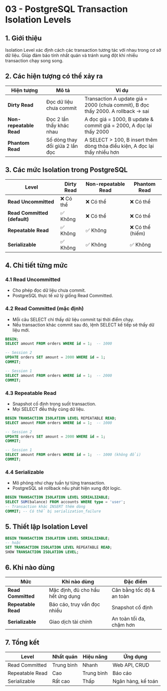 # 03 - PostgreSQL Transaction Isolation Levels

## 1. Giới thiệu

Isolation Level xác định cách các transaction tương tác với nhau trong cơ sở dữ liệu.
Giúp đảm bảo tính nhất quán và tránh xung đột khi nhiều transaction chạy song song.

## 2. Các hiện tượng có thể xảy ra

| Hiện tượng              | Mô tả                           | Ví dụ                                                                            |
| ----------------------- | ------------------------------- | -------------------------------------------------------------------------------- |
| **Dirty Read**          | Đọc dữ liệu chưa commit         | Transaction A update giá = 2000 (chưa commit), B đọc thấy 2000. A rollback → sai |
| **Non-repeatable Read** | Đọc 2 lần thấy khác nhau        | A đọc giá = 1000, B update & commit giá = 2000, A đọc lại thấy 2000              |
| **Phantom Read**        | Số dòng thay đổi giữa 2 lần đọc | A SELECT > 100, B insert thêm dòng thỏa điều kiện, A đọc lại thấy nhiều hơn      |

## 3. Các mức Isolation trong PostgreSQL

| Level                        | Dirty Read | Non-repeatable Read | Phantom Read     |
| ---------------------------- | ---------- | ------------------- | ---------------- |
| **Read Uncommitted**         | ❌ Có thể  | ❌ Có thể           | ❌ Có thể        |
| **Read Committed (default)** | ✅ Không   | ❌ Có thể           | ❌ Có thể        |
| **Repeatable Read**          | ✅ Không   | ✅ Không            | ❌ Có thể (hiếm) |
| **Serializable**             | ✅ Không   | ✅ Không            | ✅ Không         |

## 4. Chi tiết từng mức

### 4.1 Read Uncommitted

- Cho phép đọc dữ liệu chưa commit.
- PostgreSQL thực tế xử lý giống Read Committed.

### 4.2 Read Committed (mặc định)

- Mỗi câu SELECT chỉ thấy dữ liệu commit tại thời điểm chạy.
- Nếu transaction khác commit sau đó, lệnh SELECT kế tiếp sẽ thấy dữ liệu mới.

```sql
BEGIN;
SELECT amount FROM orders WHERE id = 1;  -- 1000

-- Session 2
UPDATE orders SET amount = 2000 WHERE id = 1;
COMMIT;

-- Session 1
SELECT amount FROM orders WHERE id = 1;  -- 2000
COMMIT;
```

### 4.3 Repeatable Read

- Snapshot cố định trong suốt transaction.
- Mọi SELECT đều thấy cùng dữ liệu.

```sql
BEGIN TRANSACTION ISOLATION LEVEL REPEATABLE READ;
SELECT amount FROM orders WHERE id = 1;  -- 1000

-- Session 2
UPDATE orders SET amount = 2000 WHERE id = 1;
COMMIT;

-- Session 1
SELECT amount FROM orders WHERE id = 1;  -- 1000 (không đổi)
COMMIT;
```

### 4.4 Serializable

- Mô phỏng như chạy tuần tự từng transaction.
- PostgreSQL sẽ rollback nếu phát hiện xung đột logic.

```sql
BEGIN TRANSACTION ISOLATION LEVEL SERIALIZABLE;
SELECT SUM(balance) FROM accounts WHERE type = 'user';
-- Transaction khác INSERT thêm dòng
COMMIT; -- Có thể bị serialization_failure
```

## 5. Thiết lập Isolation Level

```sql
BEGIN TRANSACTION ISOLATION LEVEL SERIALIZABLE;
-- hoặc
SET TRANSACTION ISOLATION LEVEL REPEATABLE READ;
SHOW TRANSACTION ISOLATION LEVEL;
```

## 6. Khi nào dùng

| Mức                 | Khi nào dùng                      | Đặc điểm                  |
| ------------------- | --------------------------------- | ------------------------- |
| **Read Committed**  | Mặc định, đủ cho hầu hết ứng dụng | Cân bằng tốc độ & an toàn |
| **Repeatable Read** | Báo cáo, truy vấn đọc nhiều       | Snapshot cố định          |
| **Serializable**    | Giao dịch tài chính               | An toàn tối đa, chậm hơn  |

## 7. Tổng kết

| Level           | Nhất quán  | Hiệu năng  | Ứng dụng           |
| --------------- | ---------- | ---------- | ------------------ |
| Read Committed  | Trung bình | Nhanh      | Web API, CRUD      |
| Repeatable Read | Cao        | Trung bình | Báo cáo            |
| Serializable    | Rất cao    | Thấp       | Ngân hàng, kế toán |
